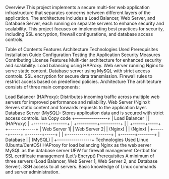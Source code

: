Overview
This project implements a secure multi-tier web application infrastructure that separates concerns between different layers of the application. The architecture includes a Load Balancer, Web Server, and Database Server, each running on separate servers to enhance security and scalability. This project focuses on implementing best practices for security, including SSL encryption, firewall configurations, and database access controls.

Table of Contents
Features
Architecture
Technologies Used
Prerequisites
Installation Guide
Configuration
Testing the Application
Security Measures
Contributing
License
Features
Multi-tier architecture for enhanced security and scalability.
Load balancing using HAProxy.
Web server running Nginx to serve static content.
Database server using MySQL with strict access controls.
SSL encryption for secure data transmission.
Firewall rules to restrict access based on predefined policies.
Architecture
The architecture consists of three main components:

Load Balancer (HAProxy): Distributes incoming traffic across multiple web servers for improved performance and reliability.
Web Server (Nginx): Serves static content and forwards requests to the application layer.
Database Server (MySQL): Stores application data and is secured with strict access controls.
lua
Copy code
          +----------------+
          | Load Balancer  |
          |     (HAProxy)  |
          +-------+--------+
                  |
       +----------+----------+
       |                     |
+------+-----+      +-------+-----+
|  Web Server 1|      |  Web Server 2|
|     (Nginx)  |      |     (Nginx)  |
+------+-----+      +-------+-----+
       |                     |
       +----------+----------+
                  |
          +-------+--------+
          |   Database      |
          |    (MySQL)      |
          +-----------------+
Technologies Used
Linux (Ubuntu/CentOS)
HAProxy for load balancing
Nginx as the web server
MySQL as the database server
UFW for firewall management
Certbot for SSL certificate management (Let’s Encrypt)
Prerequisites
A minimum of three servers (Load Balancer, Web Server 1, Web Server 2, and Database Server).
SSH access to all servers.
Basic knowledge of Linux commands and server administration.
